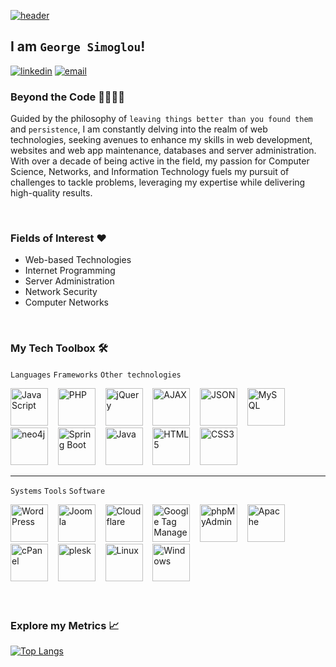 [![header](https://capsule-render.vercel.app/api?type=venom&color=0:6f99b2,100:143f61&fontColor=ababab&height=225&section=header&text=Hello%20World%21&fontSize=60&animation=fadeIn)](https://github.com/gsimoglou/)

## I am `George Simoglou`!

[![linkedin](https://img.shields.io/badge/linkedin-0A66C2?style=for-the-badge&logo=linkedin&logoColor=white)](https://www.linkedin.com/in/george-simoglou/) [![email](https://img.shields.io/badge/email-656565?style=for-the-badge&logo=maildotru&logoColor=white)](mailto:george_simoglou@outlook.com)

### Beyond the Code 🫱🏻‍🫲🏼
Guided by the philosophy of `leaving things better than you found them` and `persistence`, I am constantly delving into the realm of web technologies, seeking avenues to enhance my skills in web development, websites and web app maintenance, databases and server administration. With over a decade of being active in the field, my passion for Computer Science, Networks, and Information Technology fuels my pursuit of challenges to tackle problems, leveraging my expertise while delivering high-quality results.

<br>

### Fields of Interest ❤️
- Web-based Technologies
- Internet Programming
- Server Administration
- Network Security
- Computer Networks

<br>

### My Tech Toolbox 🛠️
`Languages` `Frameworks` `Other technologies`

<picture>
  <source media="(prefers-color-scheme: dark)" srcset="https://github.com/devicons/devicon/blob/master/icons/javascript/javascript-plain.svg">
  <source media="(prefers-color-scheme: light)" srcset="https://github.com/devicons/devicon/blob/master/icons/javascript/javascript-plain.svg">
  <img alt="JavaScript" width="60" height="60">
</picture>
&nbsp;&nbsp;
<picture>
  <source media="(prefers-color-scheme: dark)" srcset="https://github.com/devicons/devicon/blob/master/icons/php/php-original.svg">
  <source media="(prefers-color-scheme: light)" srcset="https://github.com/devicons/devicon/blob/master/icons/php/php-plain.svg">
  <img alt="PHP" width="60" height="60">
</picture>
&nbsp;&nbsp;
<picture>
  <source media="(prefers-color-scheme: dark)" srcset="https://github.com/devicons/devicon/blob/master/icons/jquery/jquery-plain-wordmark.svg">
  <source media="(prefers-color-scheme: light)" srcset="https://github.com/devicons/devicon/blob/master/icons/jquery/jquery-plain-wordmark.svg">
  <img alt="jQuery" width="60" height="60">
</picture>
&nbsp;&nbsp;
<picture>
  <source media="(prefers-color-scheme: dark)" srcset="https://static.cdnlogo.com/logos/a/29/ajax.svg">
  <source media="(prefers-color-scheme: light)" srcset="https://static.cdnlogo.com/logos/a/29/ajax.svg">
  <img alt="AJAX" width="60" height="60">
</picture>
&nbsp;&nbsp;
<picture>
  <source media="(prefers-color-scheme: dark)" srcset="https://github.com/devicons/devicon/blob/master/icons/json/json-original.svg">
  <source media="(prefers-color-scheme: light)" srcset="https://github.com/devicons/devicon/blob/master/icons/json/json-original.svg">
  <img alt="JSON" width="60" height="60">
</picture>
&nbsp;&nbsp;
<picture>
  <source media="(prefers-color-scheme: dark)" srcset="https://github.com/devicons/devicon/blob/master/icons/mysql/mysql-original-wordmark.svg">
  <source media="(prefers-color-scheme: light)" srcset="https://github.com/devicons/devicon/blob/master/icons/mysql/mysql-original-wordmark.svg">
  <img alt="MySQL" width="60" height="60">
</picture>
&nbsp;&nbsp;
<picture>
  <source media="(prefers-color-scheme: dark)" srcset="https://github.hausgold.de/assets/img/oss/boltless.svg">
  <source media="(prefers-color-scheme: light)" srcset="https://github.com/devicons/devicon/blob/master/icons/neo4j/neo4j-original-wordmark.svg">
  <img alt="neo4j" width="60" height="60">
</picture>
&nbsp;&nbsp;
<picture>
  <source media="(prefers-color-scheme: dark)" srcset="https://github.com/devicons/devicon/blob/master/icons/spring/spring-original-wordmark.svg">
  <source media="(prefers-color-scheme: light)" srcset="https://github.com/devicons/devicon/blob/master/icons/spring/spring-original-wordmark.svg">
  <img alt="Spring Boot" width="60" height="60">
</picture>
&nbsp;&nbsp;
<picture>
  <source media="(prefers-color-scheme: dark)" srcset="https://github.com/devicons/devicon/blob/master/icons/java/java-original-wordmark.svg">
  <source media="(prefers-color-scheme: light)" srcset="https://github.com/devicons/devicon/blob/master/icons/java/java-original-wordmark.svg">
  <img alt="Java" width="60" height="60">
</picture>
&nbsp;&nbsp;
<picture>
  <source media="(prefers-color-scheme: dark)" srcset="https://github.com/devicons/devicon/blob/master/icons/html5/html5-plain-wordmark.svg">
  <source media="(prefers-color-scheme: light)" srcset="https://github.com/devicons/devicon/blob/master/icons/html5/html5-plain-wordmark.svg">
  <img alt="HTML5" width="60" height="60">
</picture>
&nbsp;&nbsp;
<picture>
  <source media="(prefers-color-scheme: dark)" srcset="https://github.com/devicons/devicon/blob/master/icons/css3/css3-plain-wordmark.svg">
  <source media="(prefers-color-scheme: light)" srcset="https://github.com/devicons/devicon/blob/master/icons/css3/css3-plain-wordmark.svg">
  <img alt="CSS3" width="60" height="60">
</picture>

<hr>

`Systems` `Tools` `Software`

<picture>
  <source media="(prefers-color-scheme: dark)" srcset="https://github.com/devicons/devicon/blob/master/icons/wordpress/wordpress-original.svg">
  <source media="(prefers-color-scheme: light)" srcset="https://github.com/devicons/devicon/blob/master/icons/wordpress/wordpress-original.svg">
  <img alt="WordPress" width="60" height="60">
</picture>
&nbsp;&nbsp;
<picture>
  <source media="(prefers-color-scheme: dark)" srcset="https://www.scoutbuffalowebdesign.com/assets/images/joomla-websign-development.png">
  <source media="(prefers-color-scheme: light)" srcset="https://www.scoutbuffalowebdesign.com/assets/images/joomla-websign-development.png">
  <img alt="Joomla" width="60" height="60">
</picture>
&nbsp;&nbsp;
<picture>
  <source media="(prefers-color-scheme: dark)" srcset="https://github.com/devicons/devicon/blob/master/icons/cloudflare/cloudflare-original-wordmark.svg">
  <source media="(prefers-color-scheme: light)" srcset="https://github.com/devicons/devicon/blob/master/icons/cloudflare/cloudflare-original-wordmark.svg">
  <img alt="Cloudflare" width="60" height="60">
</picture>
&nbsp;&nbsp;
<picture>
  <source media="(prefers-color-scheme: dark)" srcset="https://www.svgrepo.com/show/353827/google-tag-manager.svg">
  <source media="(prefers-color-scheme: light)" srcset="https://www.svgrepo.com/show/353827/google-tag-manager.svg">
  <img alt="Google Tag Manager" width="60" height="60">
</picture>
&nbsp;&nbsp;
<picture>
  <source media="(prefers-color-scheme: dark)" srcset="https://icon-library.com/images/phpmyadmin-icon/phpmyadmin-icon-8.jpg">
  <source media="(prefers-color-scheme: light)" srcset="https://icon-library.com/images/phpmyadmin-icon/phpmyadmin-icon-8.jpg">
  <img alt="phpMyAdmin" width="60" height="60">
</picture>
&nbsp;&nbsp;
<picture>
  <source media="(prefers-color-scheme: dark)" srcset="https://github.com/devicons/devicon/blob/master/icons/apache/apache-original-wordmark.svg">
  <source media="(prefers-color-scheme: light)" srcset="https://github.com/devicons/devicon/blob/master/icons/apache/apache-original-wordmark.svg">
  <img alt="Apache" width="60" height="60">
</picture>
&nbsp;&nbsp;
<picture>
  <source media="(prefers-color-scheme: dark)" srcset="https://iconape.com/wp-content/files/qt/370760/svg/370760.svg">
  <source media="(prefers-color-scheme: light)" srcset="https://iconape.com/wp-content/files/qt/370760/svg/370760.svg">
  <img alt="cPanel" width="60" height="60">
</picture>
&nbsp;&nbsp;
<picture>
  <source media="(prefers-color-scheme: dark)" srcset="https://upload.wikimedia.org/wikipedia/commons/b/b2/Plesk_Logo.svg">
  <source media="(prefers-color-scheme: light)" srcset="https://upload.wikimedia.org/wikipedia/commons/b/b2/Plesk_Logo.svg">
  <img alt="plesk" width="60" height="60">
</picture>
&nbsp;&nbsp;
<picture>
  <source media="(prefers-color-scheme: dark)" srcset="https://github.com/devicons/devicon/blob/master/icons/linux/linux-original.svg">
  <source media="(prefers-color-scheme: light)" srcset="https://github.com/devicons/devicon/blob/master/icons/linux/linux-plain.svg">
  <img alt="Linux" width="60" height="60">
</picture>
&nbsp;&nbsp;
<picture>
  <source media="(prefers-color-scheme: dark)" srcset="https://github.com/devicons/devicon/blob/master/icons/windows11/windows11-original.svg">
  <source media="(prefers-color-scheme: light)" srcset="https://github.com/devicons/devicon/blob/master/icons/windows11/windows11-original.svg">
  <img alt="Windows" width="60" height="60">
</picture>

<br>
<br>
<br>

### Explore my Metrics 📈
[![Top Langs](https://github-readme-stats.vercel.app/api/top-langs/?username=gsimoglou&bg_color=30,e96443,904e95&title_color=fff&text_color=fff&layout=donut)](https://github.com/anuraghazra/github-readme-stats)
